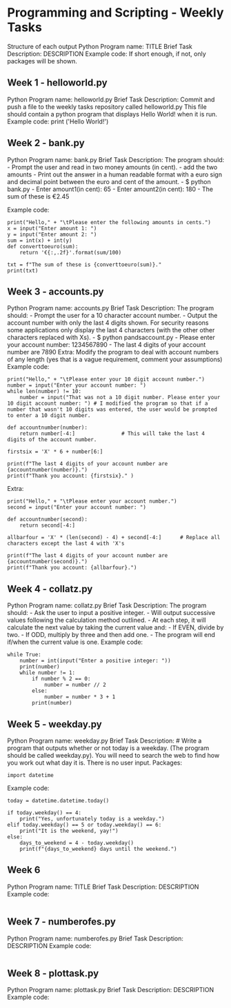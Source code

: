 # Programming and Scripting - Weekly Tasks

Structure of each output
Python Program name: TITLE
Brief Task Description: DESCRIPTION
Example code: If short enough, if not, only packages will be shown.

## Week 1 - helloworld.py

Python Program name: helloworld.py
Brief Task Description: Commit and push a file to the weekly tasks repository called helloworld.py This file should contain a python program that displays Hello World! when it is run.
Example code:
print ('Hello World!')

## Week 2 - bank.py

Python Program name: bank.py
Brief Task Description: The program should:
    - Prompt the user and read in two money amounts (in cent).
    - add the two amounts
    - Print out the answer in a human readable format with a euro sign and decimal point between the euro and cent of the amount.
    - $ python bank.py
    - Enter amount1(in cent): 65
    - Enter amount2(in cent): 180
    - The sum of these is €2.45

Example code:
```
print("Hello," + "\tPlease enter the following amounts in cents.")
x = input("Enter amount 1: ")
y = input("Enter amount 2: ")
sum = int(x) + int(y)
def converttoeuro(sum):
    return '€{:,.2f}'.format(sum/100)

txt = f"The sum of these is {converttoeuro(sum)}."
print(txt)
```

## Week 3 - accounts.py

Python Program name: accounts.py
Brief Task Description: The program should:
    - Prompt the user for a 10 character account number.
    - Output the account number with only the last 4 digits shown. For security reasons some applications only display the last 4 characters (with the other other characters replaced with Xs).
    - $ python pandsaccount.py
    - Please enter your account number: 1234567890
    - The last 4 digits of your account number are 7890
Extra: Modify the program to deal with account numbers of any length (yes that is a vague requirement, comment your assumptions)
Example code:
```
print("Hello," + "\tPlease enter your 10 digit account number.")
number = input("Enter your account number: ")
while len(number) != 10:
    number = input("That was not a 10 digit number. Please enter your 10 digit account number: ") # I modified the program so that if a number that wasn't 10 digits was entered, the user would be prompted to enter a 10 digit number.

def accountnumber(number):
    return number[-4:]               # This will take the last 4 digits of the account number.

firstsix = 'X' * 6 + number[6:]

print(f"The last 4 digits of your account number are {accountnumber(number)}.")
print(f"Thank you account: {firstsix}." )
```

Extra:
```
print("Hello," + "\tPlease enter your account number.")
second = input("Enter your account number: ")

def accountnumber(second):
    return second[-4:]

allbarfour = 'X' * (len(second) - 4) + second[-4:]      # Replace all characters except the last 4 with 'X's

print(f"The last 4 digits of your account number are {accountnumber(second)}.")
print(f"Thank you account: {allbarfour}.")
```

## Week 4 - collatz.py

Python Program name: collatz.py
Brief Task Description: The program should:
    - Ask the user to input a positive integer.
    - Will output successive values following the calculation method outlined.
    - At each step, it will calculate the next value by taking the current value and:
            - If EVEN, divide by two.
            - If ODD, multiply by three and then add one.
    - The program will end if/when the current value is one.
Example code:
```
while True:
    number = int(input("Enter a positive integer: "))
    print(number)
    while number != 1:
        if number % 2 == 0:
            number = number // 2
        else:
            number = number * 3 + 1
        print(number)
```

## Week 5 - weekday.py

Python Program name: weekday.py
Brief Task Description: # Write a program that outputs whether or not today is a weekday. (The program should be called weekday.py). You will need to search the web to find how you work out what day it is. There is no user input.
Packages:
```
import datetime
```

Example code:
```
today = datetime.datetime.today()

if today.weekday() == 4:
    print("Yes, unfortunately today is a weekday.")
elif today.weekday() == 5 or today.weekday() == 6:
    print("It is the weekend, yay!")
else:
    days_to_weekend = 4 - today.weekday()
    print(f"{days_to_weekend} days until the weekend.")
```

## Week 6

Python Program name: TITLE
Brief Task Description: DESCRIPTION
Example code:
```

```

## Week 7 - numberofes.py

Python Program name: numberofes.py
Brief Task Description: DESCRIPTION
Example code:
```

```

## Week 8 - plottask.py

Python Program name: plottask.py
Brief Task Description: DESCRIPTION
Example code:
```

```